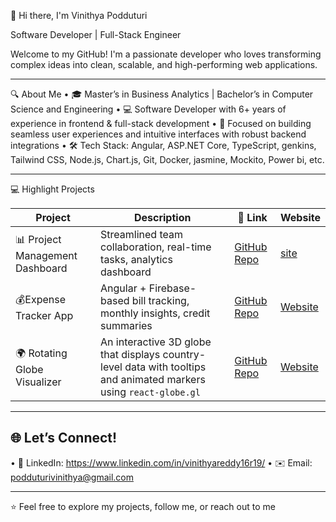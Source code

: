 👋 Hi there, I'm Vinithya Podduturi

Software Developer | Full-Stack Engineer 

Welcome to my GitHub! I'm a passionate developer who loves transforming complex ideas into clean, scalable, and high-performing web applications.

---

🔍 About Me
•	🎓 Master’s in Business Analytics | Bachelor’s in Computer Science and Engineering
•	💻 Software Developer with 6+ years of experience in frontend & full-stack development
•	🌟 Focused on building seamless user experiences and intuitive interfaces with robust backend integrations
•	🛠️ Tech Stack:  Angular, ASP.NET Core, TypeScript, genkins, Tailwind CSS, Node.js, Chart.js, Git, Docker, jasmine, Mockito, Power bi, etc.

---

💻 Highlight Projects

| Project | Description | 🔗 Link | Website
|--------|-------------|--------|-------- |
|📊 Project Management Dashboard | Streamlined team collaboration, real-time tasks, analytics dashboard |[GitHub Repo](https://github.com/vinithyareddy/project-dashboard) | [site](https://project-dashboard-61d4e.web.app) |
|💰Expense Tracker App | Angular + Firebase-based bill tracking, monthly insights, credit summaries | [GitHub Repo](https://github.com/vinithyareddy/expense-tracker) | [Website](https://vp-expense-tracker.web.app/) |
| 🌍 Rotating Globe Visualizer | An interactive 3D globe that displays country-level data with tooltips and animated markers using `react-globe.gl` | [GitHub Repo](https://github.com/vinithyareddy/rotating-globe) | [Website](https://rotating-globe.web.app/)|
---

## 🌐 Let’s Connect!
•	📎 LinkedIn: https://www.linkedin.com/in/vinithyareddy16r19/ 
•	✉️ Email: podduturivinithya@gmail.com

---

⭐ Feel free to explore my projects, follow me, or reach out to me

